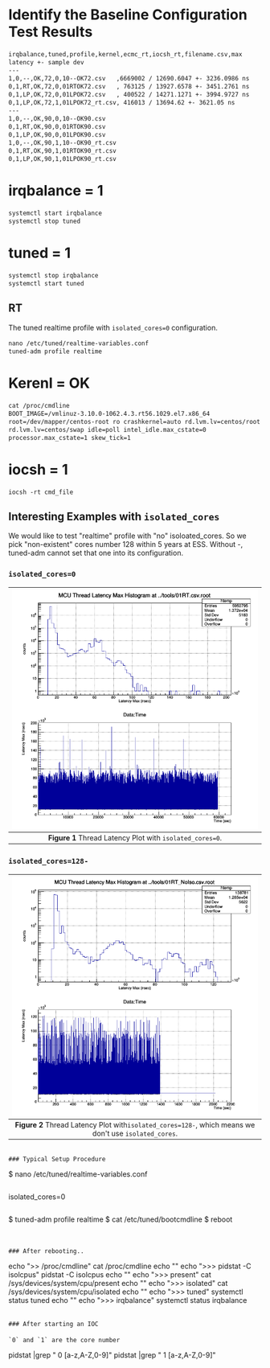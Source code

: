 Identify the Baseline Configuration Test Results
===


```
irqbalance,tuned,profile,kernel,ecmc_rt,iocsh_rt,filename.csv,max latency +- sample dev
---
1,0,--,OK,72,0,10--OK72.csv   ,6669002 / 12690.6047 +- 3236.0986 ns 
0,1,RT,OK,72,0,01RTOK72.csv   , 763125 / 13927.6578 +- 3451.2761 ns
0,1,LP,OK,72,0,01LPOK72.csv   , 400522 / 14271.1271 +- 3994.9727 ns 
0,1,LP,OK,72,1,01LPOK72_rt.csv, 416013 / 13694.62 +- 3621.05 ns
---
1,0,--,OK,90,0,10--OK90.csv
0,1,RT,OK,90,0,01RTOK90.csv
0,1,LP,OK,90,0,01LPOK90.csv
1,0,--,OK,90,1,10--OK90_rt.csv
0,1,RT,OK,90,1,01RTOK90_rt.csv
0,1,LP,OK,90,1,01LPOK90_rt.csv
```


# irqbalance = 1

```
systemctl start irqbalance
systemctl stop tuned
```

# tuned = 1

```
systemctl stop irqbalance
systemctl start tuned
```

## RT
The tuned  realtime profile with `isolated_cores=0` configuration.

```
nano /etc/tuned/realtime-variables.conf
tuned-adm profile realtime
```

# Kerenl = OK
```
cat /proc/cmdline
BOOT_IMAGE=/vmlinuz-3.10.0-1062.4.3.rt56.1029.el7.x86_64 root=/dev/mapper/centos-root ro crashkernel=auto rd.lvm.lv=centos/root rd.lvm.lv=centos/swap idle=poll intel_idle.max_cstate=0 processor.max_cstate=1 skew_tick=1
```

# iocsh = 1 
```
iocsh -rt cmd_file
```


## Interesting Examples with `isolated_cores`


We would like to test "realtime" profile with "no" isoloated_cores. So we pick
"non-existent" cores number 128 within 5 years at ESS. Without -, tuned-adm cannot
set that one into its configuration. 




### `isolated_cores=0`



|![plotHist1](01RT.csv.root_threadlatency.png)|
| :---: |
|**Figure 1** Thread Latency Plot with `isolated_cores=0`. |



### `isolated_cores=128-`



|![plotHist2](01RT_NoIso.csv.root_threadlatency.png)|
| :---: |
|**Figure 2** Thread Latency Plot with`isolated_cores=128-`, which means we don't use `isolated_cores`. |



```

### Typical Setup Procedure

```
$ nano /etc/tuned/realtime-variables.conf

```

```
isolated_cores=0
```

```
$ tuned-adm profile realtime
$ cat /etc/tuned/bootcmdline
$ reboot

```


### After rebooting..

```
echo ">> /proc/cmdline"
cat /proc/cmdline
echo ""
echo ">>> pidstat -C isolcpus"
pidstat -C isolcpus
echo ""
echo ">>> present"
cat /sys/devices/system/cpu/present
echo ""
echo ">>> isolated"
cat /sys/devices/system/cpu/isolated
echo ""
echo ">>> tuned"
systemctl status tuned
echo ""
echo ">>> irqbalance"
systemctl status irqbalance


```

### After starting an IOC

`0` and `1` are the core number

```
pidstat |grep "   0  [a-z,A-Z,0-9]"
pidstat |grep "   1  [a-z,A-Z,0-9]"
```

